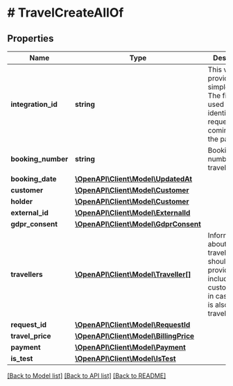 # # TravelCreateAllOf

## Properties

Name | Type | Description | Notes
------------ | ------------- | ------------- | -------------
**integration_id** | **string** | This value is provided by simplesurance. The field is used to identify requests coming from the partner. | 
**booking_number** | **string** | Booking number of the travel. | [optional] 
**booking_date** | [**\OpenAPI\Client\Model\UpdatedAt**](UpdatedAt.md) |  | [optional] 
**customer** | [**\OpenAPI\Client\Model\Customer**](Customer.md) |  | 
**holder** | [**\OpenAPI\Client\Model\Customer**](Customer.md) |  | [optional] 
**external_id** | [**\OpenAPI\Client\Model\ExternalId**](ExternalId.md) |  | [optional] 
**gdpr_consent** | [**\OpenAPI\Client\Model\GdprConsent**](GdprConsent.md) |  | 
**travellers** | [**\OpenAPI\Client\Model\Traveller[]**](Traveller.md) | Information about all travellers should be provided here, including the customer data, in case he/she is also a traveller. | 
**request_id** | [**\OpenAPI\Client\Model\RequestId**](RequestId.md) |  | [optional] 
**travel_price** | [**\OpenAPI\Client\Model\BillingPrice**](BillingPrice.md) |  | [optional] 
**payment** | [**\OpenAPI\Client\Model\Payment**](Payment.md) |  | [optional] 
**is_test** | [**\OpenAPI\Client\Model\IsTest**](IsTest.md) |  | [optional] 

[[Back to Model list]](../../README.md#documentation-for-models) [[Back to API list]](../../README.md#documentation-for-api-endpoints) [[Back to README]](../../README.md)


